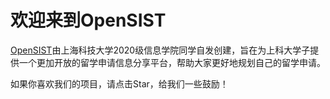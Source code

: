 欢迎来到OpenSIST
================

[OpenSIST](https://opensist.tech)由上海科技大学2020级信息学院同学自发创建，旨在为上科大学子提供一个更加开放的留学申请信息分享平台，帮助大家更好地规划自己的留学申请。

如果你喜欢我们的项目，请点击Star，给我们一些鼓励！

